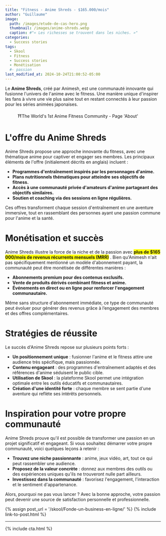 ```yaml
---
title: "Fitness - Anime Shreds - $165.000/mois"
author: "Guillaume"
image: 
  path: /images/etude-de-cas-hero.png
  thumbnail: /images/anime-shreds.webp
  caption: #"« Les richesses se trouvent dans les niches. »"
categories:
  - Success stories
tags:
  - Skool
  - Fitness
  - Success stories
  - Monétisation
  #- passion
last_modified_at: 2024-10-24T21:00:52-05:00
---
```

Le **Anime Shreds**, créé par Animesh, est une communauté innovante qui fusionne l'univers de l'anime avec le fitness. Une manière unique d'inspirer les fans à vivre une vie plus saine tout en restant connectés à leur passion pour les séries animées japonaises.

<figure class="align-center">
  <a href="#"><img src="{{ '/images/anime-shreds-about.webp' | absolute_url }}" alt=""></a>
  <figcaption>⛩️The World's 1st Anime Fitness Community - Page 'About'</figcaption>
</figure>

# L'offre du Anime Shreds

Anime Shreds propose une approche innovante du fitness, avec une thématique anime pour captiver et engager ses membres. Les principaux éléments de l'offre (initialement décrits en anglais) incluent :

- **Programmes d'entraînement inspirés par les personnages d'anime.**
- **Plans nutritionnels thématiques pour atteindre ses objectifs de fitness.**
- **Accès à une communauté privée d'amateurs d'anime partageant des objectifs similaires.**
- **Soutien et coaching via des sessions en ligne régulières.**

Ces offres transforment chaque session d'entraînement en une aventure immersive, tout en rassemblant des personnes ayant une passion commune pour l'anime et la santé.

# Monétisation et succès

Anime Shreds illustre la force de la niche et de la passion avec **<span style="background-color: yellow">plus de $165 000/mois de revenus récurrents mensuels (MRR)</span>** . Bien qu'Animesh n'ait pas spécifiquement mentionné un modèle d'abonnement payant, la communauté peut être monétisée de différentes manières :

- **Abonnements premium pour des contenus exclusifs.**
- **Vente de produits dérivés combinant fitness et anime.**
- **Événements en direct ou en ligne pour renforcer l'engagement communautaire.**

Même sans structure d'abonnement immédiate, ce type de communauté peut évoluer pour générer des revenus grâce à l’engagement des membres et des offres complémentaires.

# Stratégies de réussite

Le succès d'Anime Shreds repose sur plusieurs points forts :

- **Un positionnement unique** : fusionner l'anime et le fitness attire une audience très spécifique, mais passionnée.
- **Contenu engageant** : des programmes d'entraînement adaptés et des références d'anime séduisent le public cible.
- **Utilisation de Skool** : la plateforme Skool permet une intégration optimale entre les outils éducatifs et communautaires.
- **Création d'une identité forte** : chaque membre se sent partie d'une aventure qui reflète ses intérêts personnels.

# Inspiration pour votre propre communauté

Anime Shreds prouve qu'il est possible de transformer une passion en un projet significatif et engageant. Si vous souhaitez démarrer votre propre communauté, voici quelques leçons à retenir :

- **Trouvez une niche passionnante** : anime, jeux vidéo, art, tout ce qui peut rassembler une audience.
- **Proposez de la valeur concrète** : donnez aux membres des outils ou des expériences uniques qu'ils ne trouveront nulle part ailleurs.
- **Investissez dans la communauté** : favorisez l'engagement, l'interaction et le sentiment d'appartenance.

Alors, pourquoi ne pas vous lancer ? Avec la bonne approche, votre passion peut devenir une source de satisfaction personnelle et professionnelle.

{% assign post_url = '/skool/Fonde-un-business-en-ligne/' %}
{% include link-to-post.html %}

*******************************
{% include cta.html %}


